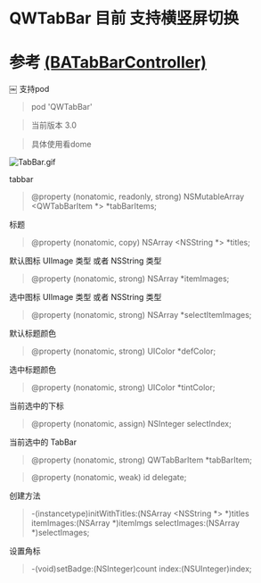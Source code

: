 
# QWTabBar 目前 支持横竖屏切换
# 参考 [(BATabBarController)](https://github.com/antiguab/BATabBarController)
￼ 支持pod
 > pod 'QWTabBar'
 
 > 当前版本 3.0
 
> 具体使用看dome

![TabBar.gif](https://upload-images.jianshu.io/upload_images/2342189-b0a391045b7178b3.gif?imageMogr2/auto-orient/strip)


tabbar

> @property (nonatomic, readonly, strong) NSMutableArray <QWTabBarItem *> *tabBarItems;

标题

> @property (nonatomic, copy) NSArray <NSString *> *titles;

默认图标 UIImage 类型 或者 NSString 类型

 > @property (nonatomic, strong) NSArray *itemImages;

选中图标 UIImage 类型 或者 NSString 类型

 > @property (nonatomic, strong) NSArray *selectItemImages;

 默认标题颜色
 
 > @property (nonatomic, strong) UIColor *defColor;

 选中标题颜色
 
 > @property (nonatomic, strong) UIColor *tintColor;

当前选中的下标

 > @property (nonatomic, assign) NSInteger selectIndex;

当前选中的 TabBar

 > @property (nonatomic, strong) QWTabBarItem *tabBarItem;

 > @property (nonatomic, weak) id <QWTabBarDelegate>delegate;
 
  创建方法
 >  -(instancetype)initWithTitles:(NSArray <NSString *> *)titles itemImages:(NSArray *)itemImgs selectImages:(NSArray *)selectImages;
 
 设置角标
 > -(void)setBadge:(NSInteger)count index:(NSUInteger)index;
